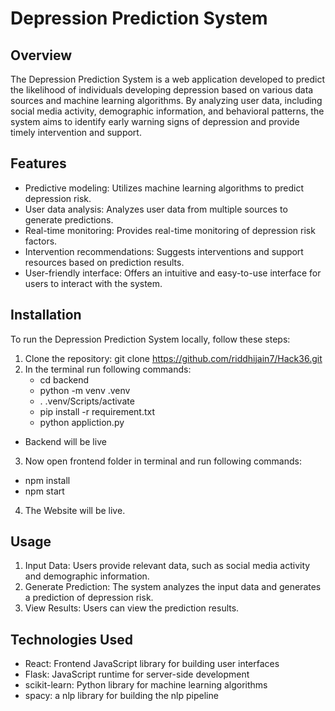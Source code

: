 # Depression Prediction System

## Overview
The Depression Prediction System is a web application developed to predict the likelihood of individuals developing depression based on various data sources and machine learning algorithms. By analyzing user data, including social media activity, demographic information, and behavioral patterns, the system aims to identify early warning signs of depression and provide timely intervention and support.

## Features
- Predictive modeling: Utilizes machine learning algorithms to predict depression risk.
- User data analysis: Analyzes user data from multiple sources to generate predictions.
- Real-time monitoring: Provides real-time monitoring of depression risk factors.
- Intervention recommendations: Suggests interventions and support resources based on prediction results.
- User-friendly interface: Offers an intuitive and easy-to-use interface for users to interact with the system.

## Installation
To run the Depression Prediction System locally, follow these steps:

1. Clone the repository: git clone https://github.com/riddhijain7/Hack36.git
2. In the terminal run following commands: 
    -    cd backend <br>
    -    python -m venv .venv <br>
    -    . .venv/Scripts/activate <br>
    -    pip install -r requirement.txt <br>
    -    python appliction.py <br>
- Backend will be live  

3. Now open frontend folder in terminal and run following commands:
- npm install
- npm start

4. The Website will be live.

## Usage
1. Input Data: Users provide relevant data, such as social media activity and demographic information.
2. Generate Prediction: The system analyzes the input data and generates a prediction of depression risk.
3. View Results: Users can view the prediction results. 


## Technologies Used
- React: Frontend JavaScript library for building user interfaces
- Flask: JavaScript runtime for server-side development
- scikit-learn: Python library for machine learning algorithms
- spacy: a nlp library for building the nlp pipeline

